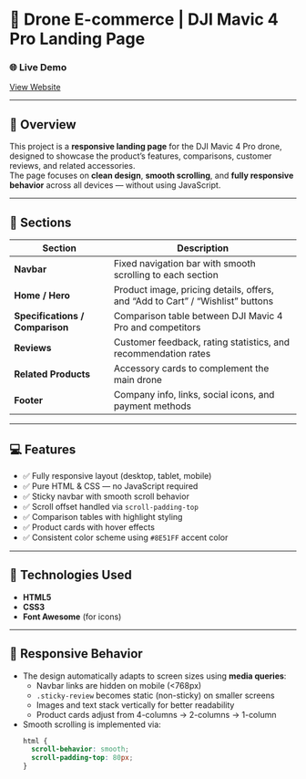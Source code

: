 # 🚁 Drone E-commerce | DJI Mavic 4 Pro Landing Page

### 🌐 Live Demo
[View Website](https://mkhaled-ahmed.github.io/Drone-E-commerce/#home)

---

## 📖 Overview

This project is a **responsive landing page** for the DJI Mavic 4 Pro drone, designed to showcase the product’s features, comparisons, customer reviews, and related accessories.  
The page focuses on **clean design**, **smooth scrolling**, and **fully responsive behavior** across all devices — without using JavaScript.

---

## 🧩 Sections

| Section | Description |
|----------|-------------|
| **Navbar** | Fixed navigation bar with smooth scrolling to each section |
| **Home / Hero** | Product image, pricing details, offers, and “Add to Cart” / “Wishlist” buttons |
| **Specifications / Comparison** | Comparison table between DJI Mavic 4 Pro and competitors |
| **Reviews** | Customer feedback, rating statistics, and recommendation rates |
| **Related Products** | Accessory cards to complement the main drone |
| **Footer** | Company info, links, social icons, and payment methods |

---

## 💻 Features

- ✅ Fully responsive layout (desktop, tablet, mobile)
- ✅ Pure HTML & CSS — no JavaScript required
- ✅ Sticky navbar with smooth scroll behavior
- ✅ Scroll offset handled via `scroll-padding-top`
- ✅ Comparison tables with highlight styling
- ✅ Product cards with hover effects
- ✅ Consistent color scheme using `#8E51FF` accent color

---

## 🧱 Technologies Used

- **HTML5**  
- **CSS3**  
- **Font Awesome** (for icons)  

---

## 📱 Responsive Behavior

- The design automatically adapts to screen sizes using **media queries**:
  - Navbar links are hidden on mobile (<768px)
  - `.sticky-review` becomes static (non-sticky) on smaller screens
  - Images and text stack vertically for better readability
  - Product cards adjust from 4-columns → 2-columns → 1-column
- Smooth scrolling is implemented via:
  ```css
  html {
    scroll-behavior: smooth;
    scroll-padding-top: 80px;
  }
